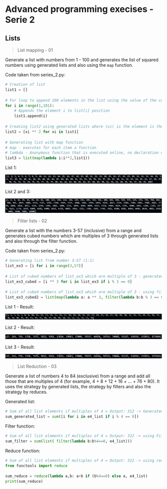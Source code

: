 # Advanced programming execises - Serie 2

## Lists

> List mapping - 01

Generate a list with numbers from 1 - 100 and generates the list of squared numbers using generated lists and also using the `map` function.

Code taken from series_2.py:

```py
# Creation of list
list1 = []

# For loop to append 100 elements in the list using the value of the counter as cell value
for i in range(1,101):
    # Appends the element i to list[i] position
    list1.append(i)

# Creating list2 using generated lists where (xi) is the element is the element contained inside list1
list2 = [xi ** 2 for xi in list1]

# Generating list with map function
# map - executes for each item a function 
# lambda - Anonymous function that is executed online, no declaration needed
list3 = list(map(lambda i:i**2,list1))
```

List 1:

![list1](images/Excercise1_list1.png)

List 2 and 3:

![list23](images/Excercise1_list23.png)

> Filter lists - 02

Generate a list with the numbers 3-57 (inclusive) from a range and generates cubed numbers which are multiples of 3 through generated lists and also through the filter function.

Code taken from series_2.py:

```py
# Generating list from number 3-57 (1:1)
list_ex3 = [i for i in range(3,57)]

# List of cubed numbers of list_ex3 which are multiple of 3 - generated lists
list_ex3_cubed = [i ** 3 for i in list_ex3 if i % 3 == 0]

# List of cubed numbers of list_ex3 which are multiple of 3 - using filter function
list_ex3_cubed2 = list(map(lambda a: a ** 3, filter(lambda b:b % 3 == 0, list_ex3)))
```

List 1 - Result:

![List1Ex2](images/Excercise2_list1.png)

List 2 - Result:

![List2Ex2](images/Excercise2_list2.png)

List 3 - Result:

![List3Ex2](images/Excercise2_list2.png)

> List Reduction - 03

Generate a list of numbers 4 to 84 (exclusive) from a range and add all those that are multiples of 4 (for example, 4 + 8 + 12 + 16 + ... + 76 + 80). It uses the strategy by generated lists, the strategy by filters and also the strategy by reduces.

Generated list:

```py
# Sum of all list elements if multiples of 4 = Output: 312 -> Generated lists
sum_generated_list = sum([i for i in e4_list if i % 4 == 0])
```

Filter function: 

```py
# Sum of all list elements if multiples of 4 = Output: 312 -> using Filter function
sum_filter = sum(list( filter(lambda b:b%4==0, e4_list)))
```

Reduce function:
```py
# Sum of all list elements if multiples of 4 = Output: 312 -> using reduce
from functools import reduce

sum_reduce = reduce(lambda a,b: a+b if (b%4==0) else a, e4_list)
print(sum_reduce)
```
